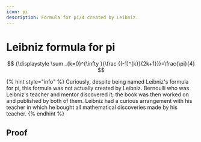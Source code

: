```yaml
---
icon: pi
description: Formula for pi/4 created by Leibniz.
---
```


# Leibniz formula for pi

$$
{\displaystyle \sum _{k=0}^{\infty }{\frac {(-1)^{k}}{2k+1}}}=\frac{\pi}{4}
$$

{% hint style="info" %}
Curiously, despite being named Leibniz's formula for pi, this formula was not actually created by Leibniz. Bernoulli who was Leibniz's teacher and mentor discovered it; the book was then worked on and published by both of them. Leibniz had a curious arrangement with his teacher in which he bought all mathematical discoveries made by his teacher.
{% endhint %}

## Proof
